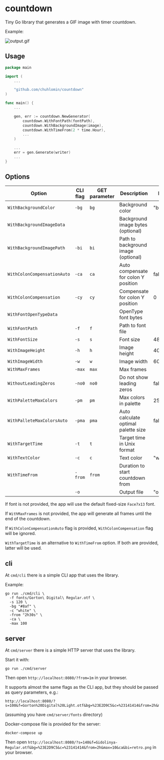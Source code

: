 # countdown

Tiny Go library that generates a GIF image with timer countdown.

Example:

![output.gif](https://github.com/user-attachments/assets/3866f8c6-e035-4d2c-bc85-d696b80ca139)

## Usage

```go
package main

import (
	...

	"github.com/chuhlomin/countdown"
)

func main() {
	...

	gen, err := countdown.NewGenerator(
		countdown.WithFontPath(fontPath),
		countdown.WithBackgroundImage(image),
		countdown.WithTimeFrom(2 * time.Hour),
		...
	)

	...
	err = gen.Generate(writer)
	...
}


```

## Options

| Option                      | CLI flag | GET parameter | Description                          | Default      |
| --------------------------- | -------- | ------------- | ------------------------------------ | ------------ |
| `WithBackgroundColor`       | `-bg`    | `bg`          | Background color                     | "black"      |
| `WithBackgroundImageData`   |          |               | Background image bytes (optional)    |              |
| `WithBackgroundImagePath`   | `-bi`    | `bi`          | Path to background image (optional)  |              |
| `WithColonCompensationAuto` | `-ca`    | `ca`          | Auto compensate for colon Y position | false        |
| `WithColonCompensation`     | `-cy`    | `cy`          | Compensate for colon Y position      | 0            |
| `WithFontOpenTypeData`      |          |               | OpenType font bytes                  |              |
| `WithFontPath`              | `-f`     | `f`           | Path to font file                    |              |
| `WithFontSize`              | `-s`     | `s`           | Font size                            | 48           |
| `WithImageHeight`           | `-h`     | `h`           | Image height                         | 400          |
| `WithImageWidth`            | `-w`     | `w`           | Image width                          | 600          |
| `WithMaxFrames`             | `-max`   | `max`         | Max frames                           |              |
| `WithoutLeadingZeros`       | `-no0`   | `no0`         | Do not show leading zeros            | false        |
| `WithPaletteMaxColors`      | `-pm`    | `pm`          | Max colors in palette                | 256          |
| `WithPalleteMaxColorsAuto`  | `-pma`   | `pma`         | Auto calculate optimal palette size  | false        |
| `WithTargetTime`            | `-t`     | `t`           | Target time in Unix format           |              |
| `WithTextColor`             | `-c`     | `c`           | Text color                           | "white"      |
| `WithTimeFrom`              | `-from`  | `from`        | Duration to start countdown from     |              |
|                             | `-o`     |               | Output file                          | "output.gif" |

If font is not provided, the app will use the default fixed-size `Face7x13` font.

If `WithMaxFrames` is not provided, the app will generate all frames until the end of the countdown.

If `WithColonCompensationAuto` flag is provided, `WithColonCompensation` flag will be ignored.

`WithTargetTime` is an alternative to `WithTimeFrom` option. If both are provided, latter will be used.

## cli

At `cmd/cli` there is a simple CLI app that uses the library.

Example:

```
go run ./cmd/cli \
  -f fonts/Gorton\ Digital\ Regular.otf \
  -s 120 \
  -bg "#8af" \
  -c "white" \
  -from "2h30s" \
  -ca \
  -max 100
```

## server

At `cmd/server` there is a simple HTTP server that uses the library.

Start it with:

```
go run ./cmd/server
```

Then open `http://localhost:8080/?from=1m` in your browser.

It supports almost the same flags as the CLI app, but they should be passed as query parameters, e.g.:

```
http://localhost:8080/?s=100&f=Gorton%20Digital%20Light.otf&bg=%23E2D9C5&c=%23141414&from=2h&max=10&ca&bi=retro.png
```

(assuming you have `cmd/server/fonts` directory)

Docker-compose file is provided for the server:

```
docker-compose up
```

Then open `http://localhost:8080/?s=140&f=Gidolinya-Regular.otf&bg=%23E2D9C5&c=%23141414&from=2h&max=10&ca&bi=retro.png` in your browser.
